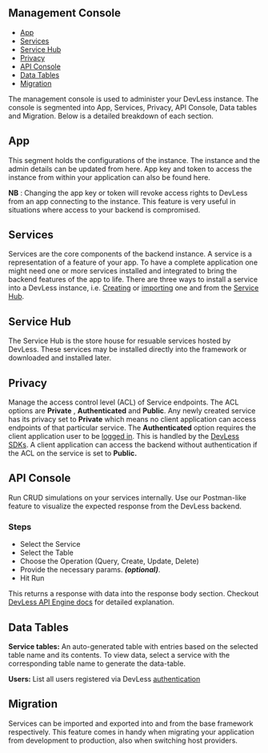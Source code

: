 ## Management Console

- [App](#app)
- [Services](#services)
- [Service Hub](#hub)
- [Privacy](#privacy)
- [API Console](#api-console)
- [Data Tables](#data-tables)
- [Migration](#migration)


The management console is used to administer your DevLess instance. The console is segmented into App, Services, Privacy, API Console, Data tables and Migration. Below is a detailed breakdown of each section.

<a name="app"></a>
## App

This segment holds the configurations of the instance. The instance and the admin details can be updated from here. App key and token to access the instance from within your application can also be found here.

**NB** : Changing the app key or token will revoke access rights to DevLess from an app connecting to the instance. This feature is very useful in situations where access to your backend is compromised.

<a name="services"></a>
## Services

Services are the core components of the backend instance. A service is a representation of a feature of your  app. To have a complete application one might need one or more services installed and integrated to bring the backend features of the app to life. There are three ways to install a service into a DevLess instance, i.e. [Creating](/docs/{{version}}/service) or [importing](#migration) one and from the [Service Hub](#hub).

<a name="hub"></a>
## Service Hub

The Service Hub is the store house for resuable services hosted by DevLess. These services may be installed directly into the framework or downloaded and installed later.

<a name="privacy"></a>
 ## Privacy

Manage the access control level (ACL) of Service endpoints. The ACL options are **Private** , **Authenticated** and **Public**. Any newly created service has its privacy set to **Private** which means no client application can access endpoints of that particular service. The **Authenticated** option requires the client application user to be [logged in](/docs/{{version}}/authentication). This is handled by the [DevLess SDKs](/docs/{{version}}/SDKs). A client application can access the backend without authentication if the ACL on the service is set to **Public.**

<a name="api-console"></a>
 ## API Console

Run CRUD simulations on your services internally. Use our Postman-like feature to visualize the expected response from the DevLess backend.
### Steps
- Select the Service
- Select the Table
- Choose the Operation (Query, Create, Update, Delete)
- Provide the necessary params. ***(optional)***.
- Hit Run

This returns a response with data into the response body section. Checkout [DevLess API Engine docs](https://github.com/DevlessTeam/docs/blob/master/api-engine.md) for detailed explanation.

<a name="data-tables"></a>
 ## Data Tables
**Service tables:**
An auto-generated table with entries based on the selected table name and its contents. To view data, select a service with the corresponding table name to generate the data-table.

**Users:**
List all users registered via  DevLess [authentication](/docs/{{version}}/authentication)

<a name="migration"></a>
 ## Migration

Services can be imported and exported into and from the base framework respectively.
This feature comes in handy when migrating your application from development to production, also when switching host providers.
